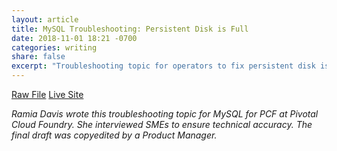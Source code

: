```yaml
---
layout: article
title: MySQL Troubleshooting: Persistent Disk is Full
date: 2018-11-01 18:21 -0700
categories: writing
share: false
excerpt: "Troubleshooting topic for operators to fix persistent disk issues."
---
```

<a href="/downloads/troubleshoot.html.md.erb" class="btn" download="Full Persistent Disk">Raw File</a>  <a href="https://docs.pivotal.io/p-mysql/2-4/troubleshoot.html#persistent-disk" class="btn">Live Site</a>

_Ramia Davis wrote this troubleshooting topic for MySQL for PCF at Pivotal Cloud Foundry. She interviewed SMEs to ensure technical accuracy. The final draft was copyedited by a Product Manager._
